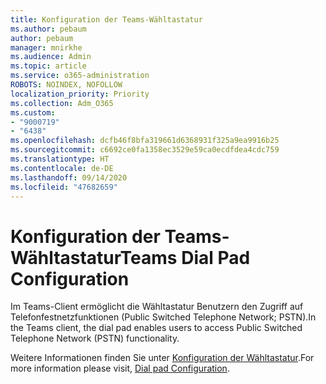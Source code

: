 ```yaml
---
title: Konfiguration der Teams-Wähltastatur
ms.author: pebaum
author: pebaum
manager: mnirkhe
ms.audience: Admin
ms.topic: article
ms.service: o365-administration
ROBOTS: NOINDEX, NOFOLLOW
localization_priority: Priority
ms.collection: Adm_O365
ms.custom:
- "9000719"
- "6438"
ms.openlocfilehash: dcfb46f8bfa319661d6368931f325a9ea9916b25
ms.sourcegitcommit: c6692ce0fa1358ec3529e59ca0ecdfdea4cdc759
ms.translationtype: HT
ms.contentlocale: de-DE
ms.lasthandoff: 09/14/2020
ms.locfileid: "47682659"
---
```

# <a name="teams-dial-pad-configuration"></a><span data-ttu-id="4e143-102">Konfiguration der Teams-Wähltastatur</span><span class="sxs-lookup"><span data-stu-id="4e143-102">Teams Dial Pad Configuration</span></span>

<span data-ttu-id="4e143-103">Im Teams-Client ermöglicht die Wähltastatur Benutzern den Zugriff auf Telefonfestnetzfunktionen (Public Switched Telephone Network; PSTN).</span><span class="sxs-lookup"><span data-stu-id="4e143-103">In the Teams client, the dial pad enables users to access Public Switched Telephone Network (PSTN) functionality.</span></span>  

<span data-ttu-id="4e143-104">Weitere Informationen finden Sie unter [Konfiguration der Wähltastatur](https://docs.microsoft.com/microsoftteams/dial-pad-configuration).</span><span class="sxs-lookup"><span data-stu-id="4e143-104">For more information please visit, [Dial pad Configuration](https://docs.microsoft.com/microsoftteams/dial-pad-configuration).</span></span>
